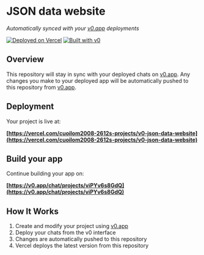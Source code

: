 # JSON data website

*Automatically synced with your [v0.app](https://v0.app) deployments*

[![Deployed on Vercel](https://img.shields.io/badge/Deployed%20on-Vercel-black?style=for-the-badge&logo=vercel)](https://vercel.com/cuoilom2008-2612s-projects/v0-json-data-website)
[![Built with v0](https://img.shields.io/badge/Built%20with-v0.app-black?style=for-the-badge)](https://v0.app/chat/projects/viPYv6s8GdQ)

## Overview

This repository will stay in sync with your deployed chats on [v0.app](https://v0.app).
Any changes you make to your deployed app will be automatically pushed to this repository from [v0.app](https://v0.app).

## Deployment

Your project is live at:

**[https://vercel.com/cuoilom2008-2612s-projects/v0-json-data-website](https://vercel.com/cuoilom2008-2612s-projects/v0-json-data-website)**

## Build your app

Continue building your app on:

**[https://v0.app/chat/projects/viPYv6s8GdQ](https://v0.app/chat/projects/viPYv6s8GdQ)**

## How It Works

1. Create and modify your project using [v0.app](https://v0.app)
2. Deploy your chats from the v0 interface
3. Changes are automatically pushed to this repository
4. Vercel deploys the latest version from this repository